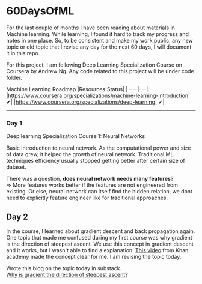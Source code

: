 # 60DaysOfML

For the last couple of months I have been reading about materials in Machine learning. While learning, I found it hard to track my progress and notes in one place. So, to be consistent and make my work public, any new topic or old topic that I revise any day for the next 60 days, I will document it in this repo. 

For this project, I am following Deep Learning Specialization Course on Coursera by Andrew Ng.
Any code related to this project will be under code folder.

Machine Learning Roadmap
|Resources|Status|
|----|---|
|https://www.coursera.org/specializations/machine-learning-introduction| ✔|
|https://www.coursera.org/specializations/deep-learning| ✔|

---

### Day 1
Deep learning Specialization Course 1: 
Neural Networks

Basic introduction to neural network. As the computational power and size of data grew, it helped the growth of neural network. Traditional ML techniques efficiency usually stopped getting better after certain size of dataset.

There was a question, **does neural network needs many features**?  
=> More features works better if the features are not engineered from existing. Or else, neural network can itself find the hidden relation, we dont need to explicitly feature engineer like for traditional approaches.

## Day 2
In the course, I learned about gradient descent and back propagation again. One topic that made me confused during my first course was why gradient is the direction of steepest ascent. We use this concept in gradient descent and it works, but I wasn't able to find a explanation. [This video](https://www.youtube.com/watch?v=TEB2z7ZlRAw&pp=ygUgZ3JhZGllbnQgZGVzY2VudCBzdGVlcGVzdCBhc2NlbnQ%3D) from Khan academy made the concept clear for me. I am revising the topic today.   
  
Wrote this blog on the topic today in substack.  
[Why is gradient the direction of steepest ascent?](https://pandysudhan.substack.com/p/why-is-gradient-vector-the-direction)
